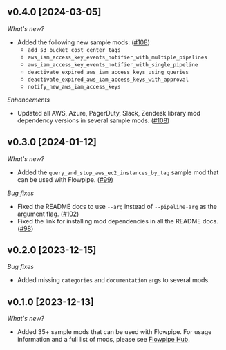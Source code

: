 ## v0.4.0 [2024-03-05]

_What's new?_

- Added the following new sample mods: ([#108](https://github.com/turbot/flowpipe-samples/pull/108))
  - `add_s3_bucket_cost_center_tags`
  - `aws_iam_access_key_events_notifier_with_multiple_pipelines`
  - `aws_iam_access_key_events_notifier_with_single_pipeline`
  - `deactivate_expired_aws_iam_access_keys_using_queries`
  - `deactivate_expired_aws_iam_access_keys_with_approval`
  - `notify_new_aws_iam_access_keys`

_Enhancements_

- Updated all AWS, Azure, PagerDuty, Slack, Zendesk library mod dependency versions in several sample mods. ([#108](https://github.com/turbot/flowpipe-samples/pull/108))

## v0.3.0 [2024-01-12]

_What's new?_

- Added the `query_and_stop_aws_ec2_instances_by_tag` sample mod that can be used with Flowpipe. ([#99](https://github.com/turbot/flowpipe-samples/pull/99))

_Bug fixes_

- Fixed the README docs to use `--arg` instead of `--pipeline-arg` as the argument flag. ([#102](https://github.com/turbot/flowpipe-samples/pull/102))
- Fixed the link for installing mod dependencies in all the README docs. ([#98](https://github.com/turbot/flowpipe-samples/pull/98))

## v0.2.0 [2023-12-15]

_Bug fixes_

- Added missing `categories` and `documentation` args to several mods.

## v0.1.0 [2023-12-13]

_What's new?_

- Added 35+ sample mods that can be used with Flowpipe. For usage information and a full list of mods, please see [Flowpipe Hub](https://hub.flowpipe.io/?type=sample#search).
